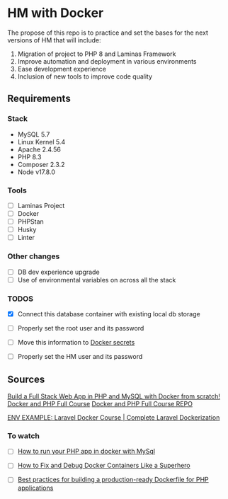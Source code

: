 # HM with Docker

The propose of this repo is to practice and set the bases for the next versions of HM that will include:

1. Migration of project to PHP 8 and Laminas Framework
2. Improve automation and deployment in various environments
3. Ease development experience
4. Inclusion of new tools to improve code quality

## Requirements

### Stack

- MySQL 5.7
- Linux Kernel 5.4
- Apache 2.4.56
- PHP 8.3
- Composer 2.3.2
- Node v17.8.0

### Tools

- [ ] Laminas Project
- [ ] Docker
- [ ] PHPStan
- [ ] Husky
- [ ] Linter

### Other changes

- [ ] DB dev experience upgrade
- [ ] Use of environmental variables on across all the stack

### TODOS

- [x] Connect this database container with existing local db storage
- [ ] Properly set the root user and its password
- [ ] Move this information to [Docker secrets](https://docs.docker.com/compose/use-secrets/)
- [ ] Properly set the HM user and its password


## Sources

[Build a Full Stack Web App in PHP and MySQL with Docker from scratch!](https://www.youtube.com/watch?v=2Bxh5FNGznQ)
[Docker and PHP Full Course](https://www.youtube.com/playlist?list=PLQH1-k79HB396mS8xRQ5gih5iqkQw-4aV)
[Docker and PHP Full Course REPO](https://github.com/GaryClarke/docker-php/tree/develop)

[ENV EXAMPLE: Laravel Docker Course | Complete Laravel Dockerization](https://www.youtube.com/watch?v=WahJ91Nrgn0)

### To watch

- [ ] [How to run your PHP app in docker with MySql](https://www.youtube.com/watch?v=ZFCR1nERKBk)
- [ ] [How to Fix and Debug Docker Containers Like a Superhero](https://www.docker.com/blog/how-to-fix-and-debug-docker-containers-like-a-superhero/)

- [ ] [Best practices for building a production-ready Dockerfile for PHP applications](https://snyk.io/blog/building-production-ready-dockerfile-php/)
